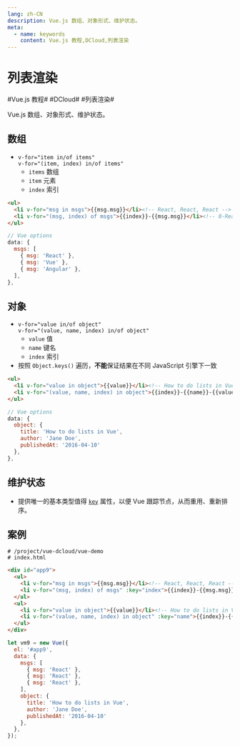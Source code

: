 ```yaml
---
lang: zh-CN
description: Vue.js 数组、对象形式、维护状态。
meta:
  - name: keywords
    content: Vue.js 教程,DCloud,列表渲染
---
```


# 列表渲染

\#Vue.js 教程#
\#DCloud#
\#列表渲染#

Vue.js 数组、对象形式、维护状态。

## 数组

* `v-for="item in/of items"`  
  `v-for="(item, index) in/of items"`
  * `items` 数组
  * `item` 元素
  * `index` 索引

```html
<ul>
  <li v-for="msg in msgs">{{msg.msg}}</li><!-- React, React, React -->
  <li v-for="(msg, index) of msgs">{{index}}-{{msg.msg}}</li><!-- 0-React, 1-React, 2-React -->
</ul>
```

```js
// Vue options
data: {
  msgs: [
    { msg: 'React' },
    { msg: 'Vue' },
    { msg: 'Angular' },
  ],
},
```

## 对象

* `v-for="value in/of object"`  
  `v-for="(value, name, index) in/of object"`
  * `value` 值
  * `name` 键名
  * `index` 索引
* 按照 `Object.keys()` 遍历，**不能**保证结果在不同 JavaScript 引擎下一致

```html
<ul>
  <li v-for="value in object">{{value}}</li><!-- How to do lists in Vue, Jane Doe, 2016-04-10 -->
  <li v-for="(value, name, index) in object">{{index}}-{{name}}-{{value}}</li><!-- 0-title-How to do lists in Vue, 1-author-Jane Doe, 2-publishedAt-2016-04-10 -->
</ul>
```

```js
// Vue options
data: {
  object: {
    title: 'How to do lists in Vue',
    author: 'Jane Doe',
    publishedAt: '2016-04-10'
  },
},
```

## 维护状态

* 提供唯一的基本类型值得 [`key`](https://cn.vuejs.org/v2/api/#key) 属性，以便 Vue 跟踪节点，从而重用、重新排序。

## 案例

```shell
# /project/vue-dcloud/vue-demo
# index.html
```

```html
<div id="app9">
  <ul>
    <li v-for="msg in msgs">{{msg.msg}}</li><!-- React, React, React -->
    <li v-for="(msg, index) of msgs" :key="index">{{index}}-{{msg.msg}}</li><!-- 0-React, 1-React, 2-React -->
  </ul>
  <ul>
    <li v-for="value in object">{{value}}</li><!-- How to do lists in Vue, Jane Doe, 2016-04-10 -->
    <li v-for="(value, name, index) in object" :key="name">{{index}}-{{name}}-{{value}}</li><!-- 0-title-How to do lists in Vue, 1-author-Jane Doe, 2-publishedAt-2016-04-10 -->
  </ul>
</div>
```

```js
let vm9 = new Vue({
  el: '#app9',
  data: {
    msgs: [
      { msg: 'React' },
      { msg: 'React' },
      { msg: 'React' },
    ],
    object: {
      title: 'How to do lists in Vue',
      author: 'Jane Doe',
      publishedAt: '2016-04-10'
    },
  },
});
```